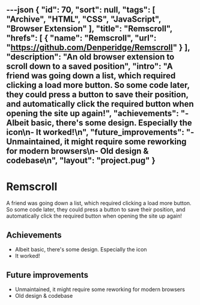 ---json
{
"id": 70,
"sort": null,
"tags": [
"Archive",
"HTML",
"CSS",
"JavaScript",
"Browser Extension"
],
"title": "Remscroll",
"hrefs": [
{
"name": "Remscroll",
"url": "https://github.com/Denperidge/Remscroll"
}
],
"description": "An old browser extension to scroll down to a saved position",
"intro": "A friend was going down a list, which required clicking a load more button. So some code later, they could press a button to save their position, and automatically click the required button when opening the site up again!",
"achievements": "- Albeit basic, there's some design. Especially the icon\n- It worked!\n",
"future_improvements": "- Unmaintained, it might require some reworking for modern browsers\n- Old design & codebase\n",
"layout": "project.pug"
}
---
# Remscroll
A friend was going down a list, which required clicking a load more button. So some code later, they could press a button to save their position, and automatically click the required button when opening the site up again!

## Achievements
- Albeit basic, there's some design. Especially the icon
- It worked!


## Future improvements
- Unmaintained, it might require some reworking for modern browsers
- Old design & codebase

